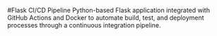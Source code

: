 #Flask CI/CD Pipeline
Python-based Flask application integrated with GitHub Actions and Docker to automate build, test, and deployment processes through a continuous integration pipeline.
